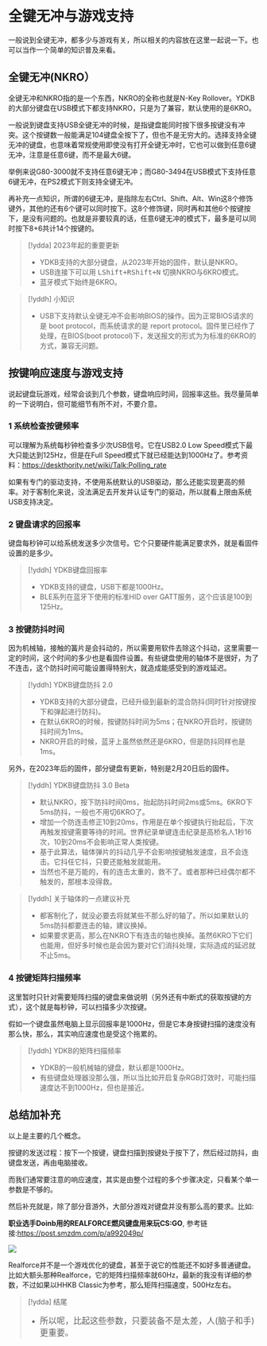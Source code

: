 # 全键无冲与游戏支持

一般说到全键无冲，都多少与游戏有关，所以相关的内容放在这里一起说一下。也可以当作一个简单的知识普及来看。


## 全键无冲(NKRO）

全键无冲和NKRO指的是一个东西，NKRO的全称也就是N-Key Rollover。YDKB的大部分键盘在USB模式下都支持NKRO，只是为了兼容，默认使用的是6KRO。

一般说到键盘支持USB全键无冲的时候，是指键盘能同时按下很多按键没有冲突。这个按键数一般能满足104键盘全按下了，但也不是无穷大的。选择支持全键无冲的键盘，也意味着常规使用即使没有打开全键无冲时，它也可以做到任意6键无冲，注意是任意6键，而不是最大6键。

举例来说G80-3000就不支持任意6键无冲；而G80-3494在USB模式下支持任意6键无冲，在PS2模式下则支持全键无冲。

再补充一点知识，所谓的6键无冲，是指除左右Ctrl、Shift、Alt、Win这8个修饰键外，其他的还有6个键可以同时按下。这8个修饰键，同时再和其他6个按键按下，是没有问题的。也就是非要较真的话，任意6键无冲的模式下，最多是可以同时按下8+6共计14个按键的。

> [!ydda] 2023年起的重要更新
> - YDKB支持的大部分键盘，从2023年开始的固件，默认是NKRO。
> - USB连接下可以用 <kbd>LShift+RShift+N</kbd> 切换NKRO与6KRO模式。
> - 蓝牙模式下始终是6KRO。

> [!yddh] 小知识
> - USB下支持默认全键无冲不会影响BIOS的操作。因为正常BIOS请求的是 boot protocol，而系统请求的是 report protocol。固件里已经作了处理，在BIOS(boot protocol)下，发送报文的形式为为标准的6KRO的方式，兼容无问题。


## 按键响应速度与游戏支持

说起键盘玩游戏，经常会谈到几个参数，键盘响应时间，回报率这些。我尽量简单的一下说明白，但可能细节有所不对，不要介意。

### 1 系统检查按键频率

可以理解为系统每秒钟检查多少次USB信号。它在USB2.0 Low Speed模式下最大只能达到125Hz，但是在Full Speed模式下就已经能达到1000Hz了。参考资料：https://deskthority.net/wiki/Talk:Polling_rate

如果有专门的驱动支持，不使用系统默认的USB驱动，那么还能实现更高的频率。对于客制化来说，没法满足去开发并认证专门的驱动，所以就看上限由系统USB支持决定。

### 2 键盘请求的回报率

键盘每秒钟可以给系统发送多少次信号。它个只要硬件能满足要求外，就是看固件设置的是多少。

> [!yddh] YDKB键盘回报率
> - YDKB支持的键盘，USB下都是1000Hz。
> - BLE系列在蓝牙下使用的标准HID over GATT服务，这个应该是100到125Hz。

### 3 按键防抖时间

因为机械轴，接触的簧片是会抖动的，所以需要用软件去除这个抖动，这里需要一定的时间，这个时间的多少也是看固件设置。有些键盘使用的轴体不是很好，为了不连击，这个防抖时间可能设置得特别大，就造成能感受到的游戏延迟。

> [!yddh] YDKB键盘防抖 2.0
> - YDKB支持的大部分键盘，已经升级到最新的混合防抖(同时针对按键按下和弹起进行防抖)。
> - 在默认6KRO的时候，按键防抖时间为5ms；在NKRO开启时，按键防抖时间为1ms。
> - NKRO开启的时候，蓝牙上虽然依然还是6KRO，但是防抖同样也是1ms。

另外，在2023年后的固件，部分键盘有更新，特别是2月20日后的固件。

> [!yddh] YDKB键盘防抖 3.0 Beta
> - 默认NKRO，按下防抖时间0ms，抬起防抖时间2ms或5ms。6KRO下5ms防抖，一般也不用切6KRO了。
> - 增加一个防连击修正10到20ms，作用是在单个按键执行抬起后，下次再触发按键需要等待的时间。世界纪录单键连击纪录是高桥名人1秒16次，10到20ms不会影响正常人类按键。
> - 基于此算法，轴体弹片的抖动几乎不会影响按键触发速度，且不会连击。它抖任它抖，只要还能触发就能用。
> - 当然也不是万能的，有的连击太重的，救不了。或者那种已经偶尔都不触发的，那根本没得救。

<p></p>

> [!yddh] 关于轴体的一点建议补充
> - 都客制化了，就没必要去将就某些不那么好的轴了。所以如果默认的5ms防抖都要连击的轴，建议换掉。
> - 如果要求更高，那么在NKRO下有连击的轴也换掉。虽然6KRO下它们也能用，但好多时候也是会因为要对它们消抖处理，实际造成的延迟就不止5ms。


### 4 按键矩阵扫描频率

这里暂时只针对需要矩阵扫描的键盘来做说明（另外还有中断式的获取按键的方式），这个就是每秒钟，可以扫描多少次按键。 

假如一个键盘虽然电脑上显示回报率是1000Hz，但是它本身按键扫描的速度没有那么快，那么，其实响应速度也是受这个拖累的。

> [!yddh] YDKB的矩阵扫描频率
> - YDKB的一般机械轴的键盘，默认都是1000Hz。
> - 有些键盘处理器没那么强，所以当比如开启复杂RGB灯效时，可能扫描速度达不到1000Hz，但也是接近。


##  总结加补充

以上是主要的几个概念。

按键的发送过程：按下一个按键，键盘扫描到按键处于按下了，然后经过防抖，由键盘发送，再由电脑接收。

而我们通常要注意的响应速度，其实是由整个过程的多个步骤决定，只看某个单一参数是不够的。

然后补充就是，除了部分音游外，大部分游戏对键盘并没有那么高的要求。比如:

**职业选手Doinb用的REALFORCE燃风键盘用来玩CS:GO**, 参考链接:https://post.smzdm.com/p/a992049p/

![](assets/doinb_realforce.jpg)

Realforce并不是一个游戏优化的键盘，甚至于说它的性能还不如好多普通键盘。比如大额头那种Realforce，它的矩阵扫描频率就60Hz，最新的我没有详细的参数，不过如果以HHKB Classic为参考，那么矩阵扫描速度，500Hz左右。

> [!ydda] 结尾
> - <p style="font-size: 1.2em">所以呢，比起这些参数，只要装备不是太差，人(脑子和手)更重要。</p>

